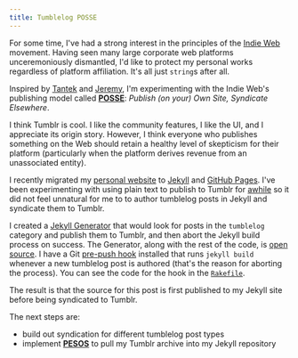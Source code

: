 ```yaml
---
title: Tumblelog POSSE
---
```


For some time, I've had a strong interest in the principles of the [Indie Web](https://indiewebcamp.com/) movement.
Having seen many large corporate web platforms unceremoniously dismantled,
I'd like to protect my personal works regardless of platform affiliation.
It's all just `string`s after all.

Inspired by [Tantek](http://tantek.com/) and [Jeremy](https://adactio.com/),
I'm experimenting with the Indie Web's publishing model called [**POSSE**](https://indiewebcamp.com/POSSE):
_Publish (on your) Own Site, Syndicate Elsewhere_.

I think Tumblr is cool. I like the community features, I like the UI, and I appreciate its origin story.
However, I think everyone who publishes something on the Web should retain a healthy level of skepticism
for their platform (particularly when the platform derives revenue from an unassociated entity).

I recently migrated my [personal website](http://www.markwunsch.com/) to [Jekyll](http://jekyllrb.com/) and [GitHub Pages](https://pages.github.com/).
I've been experimenting with using plain text to publish to Tumblr for [awhile](http://staff.tumblr.com/post/441453675/the-tumblr-gem)
so it did not feel unnatural for me to to author tumblelog posts in Jekyll and syndicate them to Tumblr.

I created a [Jekyll Generator](http://jekyllrb.com/docs/plugins/#generators) that would look for posts in the `tumblelog` category
and publish them to Tumblr, and then abort the Jekyll build process on success.
The Generator, along with the rest of the code, is [open source](https://github.com/mwunsch/mwunsch.github.io/blob/master/_plugins/publish_to_tumblr.rb).
I have a Git [pre-push hook](https://git-scm.com/book/en/v2/Customizing-Git-Git-Hooks) installed that runs `jekyll build`
whenever a new tumblelog post is authored (that's the reason for aborting the process).
You can see the code for the hook in the [`Rakefile`](https://github.com/mwunsch/mwunsch.github.io/blob/master/Rakefile).

The result is that the source for this post is first published to my Jekyll site before being syndicated to Tumblr.

The next steps are:

+ build out syndication for different tumblelog post types
+ implement [**PESOS**](https://indiewebcamp.com/PESOS) to pull my Tumblr archive into my Jekyll repository
